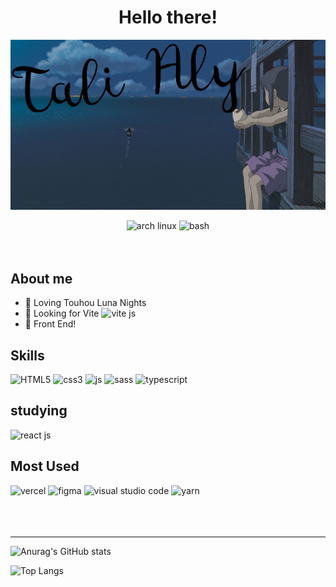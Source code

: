 <h1 align="center"> Hello there! </h1>

![img](https://github.com/TaliAly/TaliAly/blob/main/spired%20away%20night.png)

<div align="center">
  <img src="https://img.shields.io/badge/Arch_Linux-1793D1?style=for-the-badge&logo=arch-linux&logoColor=white" alt="arch linux">
  <img src="https://img.shields.io/badge/Shell_Script-121011?style=for-the-badge&logo=gnu-bash&logoColor=white" alt="bash">
</div>

<br>
<br>

## About me

- 💙 Loving Touhou Luna Nights
- 👀 Looking for Vite <img src="https://vitejs.dev/logo.svg" alt="vite js" width="20px">
- 🌸 Front End!


## Skills
<div>
<img src="https://img.shields.io/badge/HTML5-E34F26?style=for-the-badge&logo=html5&logoColor=white" alt="HTML5">
<img src="https://img.shields.io/badge/CSS3-1572B6?style=for-the-badge&logo=css3&logoColor=white" alt="css3">
<img src="https://img.shields.io/badge/JavaScript-323330?style=for-the-badge&logo=javascript&logoColor=F7DF1E" alt="js">
<img src="https://img.shields.io/badge/Sass-CC6699?style=for-the-badge&logo=sass&logoColor=white" alt="sass">
<img src="https://img.shields.io/badge/TypeScript-007ACC?style=for-the-badge&logo=typescript&logoColor=white" alt="typescript">
</div>

## studying

<img src="https://img.shields.io/badge/React-20232A?style=for-the-badge&logo=react&logoColor=61DAFB" alt="react js">

## Most Used

<div>
<img src="https://img.shields.io/badge/Vercel-000000?style=for-the-badge&logo=vercel&logoColor=white" alt="vercel">
<img src="https://img.shields.io/badge/Figma-F24E1E?style=for-the-badge&logo=figma&logoColor=white" alt="figma">
<img src="https://img.shields.io/badge/Visual_Studio_Code-0078D4?style=for-the-badge&logo=visual%20studio%20code&logoColor=white" alt="visual studio code">
<img src="https://img.shields.io/badge/Yarn-2C8EBB?style=for-the-badge&logo=yarn&logoColor=white" alt="yarn">
</div>

<br>
<br>
<br>
<hr>

<div align="left">
                                                                                                                                
![Anurag's GitHub stats](https://github-readme-stats.vercel.app/api?username=TaliAly&theme=tokyonight)
  
![Top Langs](https://github-readme-stats.vercel.app/api/top-langs/?username=talialy&layout=compact&theme=tokyonight)
  

</div>
